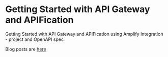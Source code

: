 # Getting Started with API Gateway and APIFication

Getting Started with API Gateway and APIFication using Amplify Integration - project and OpenAPI spec

Blog posts are [here](https://gist.github.com/lbrenman/69a6d27814138f5bd6d844471ee7a025)